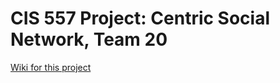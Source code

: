 # CIS 557 Project: Centric Social Network, Team 20
[Wiki for this project](https://github.com/cis557/fall-2021-project-group-centric-social-network-team-20/wiki)
